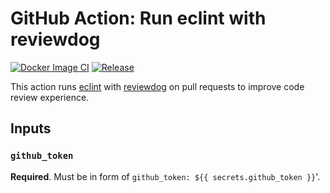 # GitHub Action: Run eclint with reviewdog

[![Docker Image CI](https://github.com/fbartels/action-eclint/workflows/Docker%20Image%20CI/badge.svg)](https://github.com/fbartels/action-eclint/actions)
[![Release](https://img.shields.io/github/release/fbartels/action-eclint.svg?maxAge=43200)](https://github.com/fbartels/action-eclint/releases)

This action runs [eclint](https://github.com/greut/eclint) with
[reviewdog](https://github.com/reviewdog/reviewdog) on pull requests to improve
code review experience.

## Inputs

### `github_token`

**Required**. Must be in form of `github_token: ${{ secrets.github_token }}`'.
